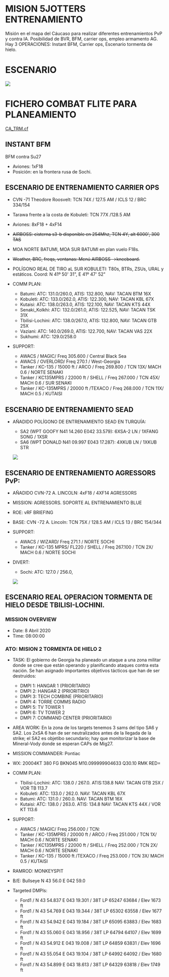 # MISION 5JOTTERS ENTRENAMIENTO
Misión en el mapa del Cáucaso para realizar diferentes entrenamientos PvP y contra IA. Posibilidad de BVR, BFM, carrier ops, empleo armamento AG. Hay 3 OPERACIONES: Instant BFM, Carrier ops, Escenario tormenta de hielo.

# ESCENARIO

![](https://i.imgur.com/iVv6261.png)

# FICHERO COMBAT FLITE PARA PLANEAMIENTO
[CA_TRM.cf](https://drive.google.com/file/d/12-yHBVpB-u3U9-4328kspW8SXFkJrijx/view?usp=sharing)

## INSTANT BFM
BFM contra Su27
- Aviones: 1xF18  
- Posición: en la frontera rusa de Sochi.

##  ESCENARIO DE ENTRENAMIENTO CARRIER OPS
- CVN -71 Theodore Roosvelt: TCN 74X / 127.5 AM / ICLS 12 / BRC 334/154
- Tarawa frente a la costa de Kobuleti: TCN 77X /128.5 AM
- Aviones: 8xF18 + 4xF14
- ~~AIRBOSS:  cisterna s3-b disponible en 254Mhz, TCN 4Y, alt 6000', 300 TAS~~
- MOA NORTE BATUMI, MOA SUR BATUMI en plan vuelo F18s.
- ~~Weather, BRC, freqs, ventanas: Menú AIRBOSS-->kneeboard.~~
- POLÍGONO REAL DE TIRO aL SUR KOBULETI: T80s, BTRs, ZSUs, URAL y estáticos. Coord: N 41º 50' 31", E 41º 47' 52" 
- COMM PLAN: 
  - Batumi:          ATC: 131.0/260.0,  ATIS: 132.800,  NAV: TACAN BTM 16X
  - Kobuleti:        ATC: 133.0/262.0,  ATIS: 122.300,  NAV: TACAN KBL 67X
  - Kutaisi:         ATC: 138.0/263.0,  ATIS: 122.100,  NAV: TACAN KTS 44X
  - Senaki_Kolkhi:   ATC: 132.0/261.0,  ATIS: 122.525,  NAV: TACAN TSK 31X
  - Tbilisi-Lochini: ATC: 138.0/267.0,  ATIS: 132.800,  NAV: TACAN GTB 25X
  - Vaziani:         ATC: 140.0/269.0,  ATIS: 122.700,  NAV: TACAN VAS 22X
  - Sukhumi:         ATC: 129.0/258.0
  
- SUPPORT:
  - AWACS / MAGIC/ Freq 305.600 / Central Black Sea
  - AWACS / OVERLORD/ Freq 270.1 / West-Georgia
  - Tanker / KC-135 / 15000 ft / ARCO / Freq 269.800 / TCN 13X/ MACH 0.6 / NORTE SENAKI
  - Tanker / KC135MPRS / 22000 ft / SHELL / Freq 267.000 / TCN 45X/ MACH 0.6 / SUR SENAKI
  - Tanker / KC-135MPRS / 20000 ft /TEXACO / Freq 268.000 / TCN 11X/ MACH 0.5 / KUTAISI

##  ESCENARIO DE ENTRENAMIENTO SEAD
- AÑADIDO POLÍGONO DE ENTRENAMIENTO SEAD EN TURQUÍA:
  - SA2 (WPT GOOFY N41 14.260  E042 33.579): 6XSA-2 LN / 1XFANG SONG / 1XSR
  - SA6 (WPT DONALD N41 09.997  E043 17.287): 4XKUB LN / 1XKUB STR
  
   ![](https://i.imgur.com/mAswgiv.png)
  
## ESCENARIO DE ENTRENAMIENTO AGRESSORS PvP:
- AÑADIDO CVN-72 A. LINCOLN: 4xF18 / 4XF14 AGRESSORS
- MISSION: AGRESSORS. SOPORTE AL ENTRENAMIENTO BLUE
- ROE: vRF BRIEFING
- BASE: CVN -72 A. Lincoln: TCN 75X / 128.5 AM / ICLS 13 / BRC 154/344
- SUPPORT:
  - AWACS / WIZARD/ Freq 271.1 /  NORTE SOCHI
  - Tanker / KC-135 MPRS/ FL220 / SHELL / Freq 267.100 / TCN 2X/ MACH 0.6 / NORTE SOCHI
- DIVERT: 
  - Sochi:          ATC: 127.0 / 256.0, 

  ![](https://i.imgur.com/uuE68dJ.png)

## ESCENARIO REAL  OPERACION TORMENTA DE HIELO DESDE TBILISI-LOCHINI. 
 
### MISSION OVERVIEW 
- Date: 8 Abril 2020
- Time: 08:00:00

### ATO: MISION 2 TORMENTA DE HIELO 2

- TASK: El gobierno de Georgia ha planeado un ataque a una zona militar donde se cree que están operando y planificando ataques contra esta nación. Se han asignado importantes objetivos tácticos que han de ser destruidos:
  - DMPI 1: HANGAR 1 (PRIORITARIO)
  - DMPI 2: HANGAR 2 (PRIORITRIO)
  - DMPI 3: TECH COMBINE (PRIORITARIO)
  - DMPI 4: TORRE COMMS RADIO
  - DMPI 5: TV TOWER 1
  - DMPI 6: TV TOWER 2
  - DMPI 7: COMMAND CENTER (PRIORITARIO)

- AREA WORK: En la zona de los targets tenemos 3 sams del tipo SA6 y SA2. Los 2xSA 6 han de ser neutralizados antes de la llegada de la strike; el SA2 es objetibo secundario; hay que monitorizar la base de Mineral-Vody donde se esperan CAPs de Mig27.

- MISSION COMMANDER: Pontiac

- WX: 20004KT 380 FG BKN045 M10.099999904633 Q30.10 RMK RED=

- COMM PLAN: 
  - Tbilisi-Lochini:    ATC: 138.0 / 267.0. ATIS:138.8  NAV: TACAN GTB 25X / VOR TB 113.7
  - Kobuleti:    ATC: 133.0 / 262.0.  NAV: TACAN KBL 67X
  - Batumi:    ATC: 131.0 / 260.0.   NAV: TACAN BTM 16X
  - Kutaisi:  ATC: 138.0 / 263.0.  ATIS: 134.8  NAV: TACAN KTS 44X / VOR KT 113.6
  
- SUPPORT:
  - AWACS / MAGIC/ Freq 256.000 / TCN:
  - Tanker / KC-135MPRS / 20000 ft / ARCO / Freq 251.000 / TCN 1X/ MACH 0.6 / NORTE SENAKI
  - Tanker / KC135MPRS / 22000 ft / SHELL / Freq 252.000 / TCN 2X/ MACH 0.6 / NORTE SENAKI
  - Tanker / KC-135 / 15000 ft /TEXACO / Freq 253.000 / TCN 3X/ MACH 0.5 / KUTAISI

- RAMROD: MONKEYSPIT

- B/E: Bullseye N 43 56.0 E 042 59.0

- Targeted DMPIs: 
  - Ford1 / N 43 54.837 E 043 19.301 / 38T LP 65247 63684 / Elev 1673 ft
  - Ford1 / N 43 54.769 E 043 19.344 / 38T LP 65302 63558 / Elev 1677 ft
  - Ford1 / N 43 54.942 E 043 19.184 / 38T LP 65095 63883 / Elev 1683 ft
  - Ford1 / N 43 55.060 E 043 18.956 / 38T LP 64794 64107 / Elev 1699 ft
  - Ford1 / N 43 54.912 E 043 19.008 / 38T LP 64859 63831 / Elev 1696 ft
  - Ford1 / N 43 55.054 E 043 19.104 / 38T LP 64992 64092 / Elev 1680 ft
  - Ford1 / N 43 54.899 E 043 18.613 / 38T LP 64329 63818 / Elev 1749 ft



 
